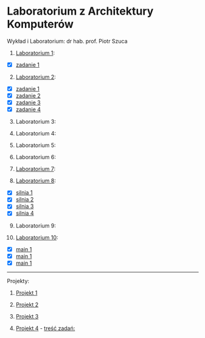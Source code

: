 # Laboratorium z Architektury Komputerów

Wykład i Laboratorium: dr hab. prof. Piotr Szuca


1. [Laboratorium 1](lab1):
  * [x] [zadanie 1](lab1/zad1.c)

2. [Laboratorium 2](lab2):
  * [x] [zadanie 1](lab2/zad1.c)
  * [x] [zadanie 2](lab2/zad2.c)
  * [x] [zadanie 3](lab2/zad3.c)
  * [x] [zadanie 4](lab2/zad4.c)

3. Laboratorium 3:

4. Laboratorium 4:

5. Laboratorium 5:

6. Laboratorium 6:

7. [Laboratorium 7](lab7-8):

8. [Laboratorium 8](lab7-8):
  * [x] [silnia 1](lab7-8/silnia1.s)
  * [x] [silnia 2](lab7-8/silnia2.s)
  * [x] [silnia 3](lab7-8/silnia3.s)
  * [x] [silnia 4](lab7-8/silnia4.s)

9. Laboratorium 9:

10. [Laboratorium 10](lab10):
  * [x] [main 1](lab10/main1.s)
  * [x] [main 1](lab10/main2.s)
  * [x] [main 1](lab10/main3.s)

***************************************

Projekty:

1. [Projekt 1](Projekt1/Projekt1.c)

2. [Projekt 2](Projekt2/Projekt2.c)

3. [Projekt 3](Projekt3/Projekt3.s)

4. [Projekt 4](Projekt4/Projekt4.s) - [treść zadań:](Projekt4/Projekt.pdf)
